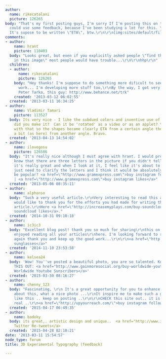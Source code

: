 ```yaml
---
author:
  name: rikecatalani
  picture: 126265
body: "That's my first posting guys, I'm sorry If I'm posting this on the wrong place.\r\n\r\nI
  could use some feedback, because I've been studying a lot for this. \r\nThanks (:\r\n\r\nps.
  It's supose to be written \"ETA\", btw.\r\n\r\n[img:sites/default/files/old-images/eta_6576.png]"
comments:
- author:
    name: hrant
    picture: 110403
  body: "Looks great, but even if you explicitly asked people \"find the three letters
    in this image\" most people would have trouble...\r\n\r\nhhp\r\n"
  children:
  - author:
      name: rikecatalani
      picture: 126265
    body: "Hey thanks! I'm suppose to do something more dificult to see, It's a semiotic
      work... I'm developing more stuff too,\r\nBy the way, I got very inspired with
      Peter Tarka, this guy: http://www.behance.net/trk"
    created: '2013-03-12 06:02:55'
  created: '2013-03-11 16:34:25'
- author:
    name: Vladimir Tamari
    picture: 113527
  body: Its very nice - I like the subdued colors and inventive use of space. How
    did you make it?  Can it be 'rotated' as a video or as an applet? You can play
    with that so the shapes become clearly ETA from a certain angle then scramble
    a bit (as here) from another angle. Bravo.
  created: '2013-04-13 14:54:02'
- author:
    name: ilovegosu
    picture: 126586
  body: "It's really nice although I must agree with hrant. I would probabaly not
    know that there are three letters in the picture if you didn't tell me. But overall,
    it's really great and when I look at it, I feel like it's about to move. :) You
    just need to clarify the letters and I think it would be absolutely perfect! :)\r\n\r\n_________________________________________________\r\nWanna
    be popular? <a href=\"http://www.gramexpress.com\">buy instagram followers</a>
    | <a href=\"http://www.gramexpress.com\">buy instagram likes</a>"
  created: '2013-05-06 08:35:11'
- author:
    name: alphonso
  body: "Such a very useful article.\r\nVery interesting to read this article.\r\nI
    would like to thank you for the efforts you had made for writing this awesome
    article.\r\nHere <a href=\"http://increasemyplays.com/buy-soundcloud-likes/\">cheap
    soundcloud likes</a>."
  created: '2014-10-31 09:10:18'
- author:
    name: ic3ic3
  body: "Excellent blog post! thank you so much for sharing\r\nthis on us, I really
    enjoyed reading all your articles\r\nhere. I'm looking forward to see more articles.\r\nOnce
    again thank you and keep up the good work...\r\n\r\n<a href=\"http://ljshoppers.com/product-category/wooden-sunglasses/\">affordable
    sunglasses</a>"
  created: '2014-11-10 23:53:58'
- author:
    name: kelsea24
  body: 'Wow! You''ve posted a beautiful photo, you are so talented. Keep it up. CHECK
    THIS OUT: <a href="http://www.gainmoresocial.org/buy-worldwide-youtube-subscribers/">Buy
    Worldwide Youtube Sunscribers</a>'
  created: '2015-03-30 08:16:27'
- author:
    name: chenny_123
  body: "Fascinating, \r\n It's a great opportunity for you to enhance your talent
    about this, what a nice photo ...\r\nIt inspire me to make such a great article
    like this .. keep on posting ..\r\n\r\nCHECK this site out.. it is definitely
    real ..\r\n<a href=\"http://upyourreach.com/\">buy instagram followers</a>"
  created: '2015-04-17 06:49:35'
- author:
    name: badoky
  body: its great,. artistic design and unique..  <a href="http://www.increasemysocial.org/buy-twitter-retweets/">Purchase
    Twitter Re-tweets</a>
  created: '2015-04-28 02:10:21'
date: '2013-03-11 15:54:57'
node_type: forum
title: 3D Experimental Typography (feedback)

---
```

